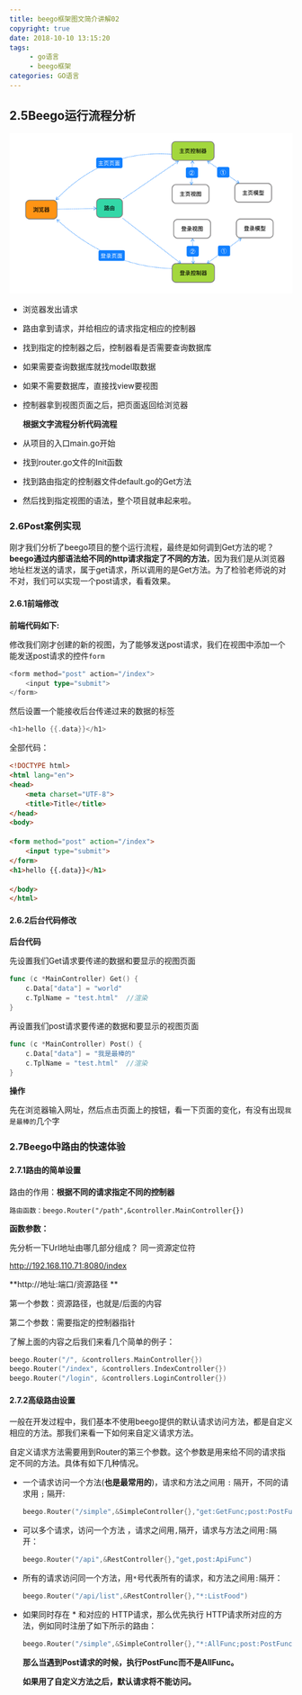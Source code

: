 ```yaml
---
title: beego框架图文简介讲解02
copyright: true
date: 2018-10-10 13:15:20
tags:
     - go语言
     - beego框架
categories: GO语言
---
```


## 2.5Beego运行流程分析

![](beego框架图文简介讲解02/1.png)

- 浏览器发出请求

- 路由拿到请求，并给相应的请求指定相应的控制器

- 找到指定的控制器之后，控制器看是否需要查询数据库

- 如果需要查询数据库就找model取数据

- 如果不需要数据库，直接找view要视图

- 控制器拿到视图页面之后，把页面返回给浏览器

  **根据文字流程分析代码流程**

- 从项目的入口main.go开始

- 找到router.go文件的Init函数

- 找到路由指定的控制器文件default.go的Get方法

- 然后找到指定视图的语法，整个项目就串起来啦。

### 2.6Post案例实现

刚才我们分析了beego项目的整个运行流程，最终是如何调到Get方法的呢？**beego通过内部语法给不同的http请求指定了不同的方法**，因为我们是从浏览器地址栏发送的请求，属于get请求，所以调用的是Get方法。为了检验老师说的对不对，我们可以实现一个post请求，看看效果。

#### 2.6.1前端修改

**前端代码如下:**

修改我们刚才创建的新的视图，为了能够发送post请求，我们在视图中添加一个能发送post请求的控件`form`

```go
<form method="post" action="/index">
    <input type="submit">
</form>
```

然后设置一个能接收后台传递过来的数据的标签

```go
<h1>hello {{.data}}</h1>
```

全部代码：

```html
<!DOCTYPE html>
<html lang="en">
<head>
    <meta charset="UTF-8">
    <title>Title</title>
</head>
<body>

<form method="post" action="/index">
    <input type="submit">
</form>
<h1>hello {{.data}}</h1>

</body>
</html>
```

#### 2.6.2后台代码修改

**后台代码**

先设置我们Get请求要传递的数据和要显示的视图页面

```go
func (c *MainController) Get() {
	c.Data["data"] = "world"
	c.TplName = "test.html"  //渲染
}
```

再设置我们post请求要传递的数据和要显示的视图页面

```go
func (c *MainController) Post() {
	c.Data["data"] = "我是最棒的"
	c.TplName = "test.html"  //渲染
}
```

**操作**

先在浏览器输入网址，然后点击页面上的按钮，看一下页面的变化，有没有出现`我是最棒的`几个字

### 2.7Beego中路由的快速体验

#### 2.7.1路由的简单设置

路由的作用：**根据不同的请求指定不同的控制器**

```
路由函数：beego.Router("/path",&controller.MainController{})
```

**函数参数：**

先分析一下Url地址由哪几部分组成？ 同一资源定位符

http://192.168.110.71:8080/index

**http://地址:端口/资源路径 **

第一个参数：资源路径，也就是/后面的内容

第二个参数：需要指定的控制器指针

了解上面的内容之后我们来看几个简单的例子：

```go
beego.Router("/", &controllers.MainController{})
beego.Router("/index", &controllers.IndexController{})
beego.Router("/login", &controllers.LoginController{})
```

#### 2.7.2高级路由设置

一般在开发过程中，我们基本不使用beego提供的默认请求访问方法，都是自定义相应的方法。那我们来看一下如何来自定义请求方法。

自定义请求方法需要用到Router的第三个参数。这个参数是用来给不同的请求指定不同的方法。具体有如下几种情况。

- 一个请求访问一个方法(**也是最常用的**)，请求和方法之间用 `:` 隔开，不同的请求用 `;` 隔开:

  ```go
  beego.Router("/simple",&SimpleController{},"get:GetFunc;post:PostFunc")
  ```

- 可以多个请求，访问一个方法 ，请求之间用`,`隔开，请求与方法之间用`:`隔开：

  ```go
  beego.Router("/api",&RestController{},"get,post:ApiFunc")
  ```

- 所有的请求访问同一个方法，用`*`号代表所有的请求，和方法之间用`:`隔开：

  ```go
  beego.Router("/api/list",&RestController{},"*:ListFood")
  ```

- 如果同时存在 * 和对应的 HTTP请求，那么优先执行 HTTP请求所对应的方法，例如同时注册了如下所示的路由：

  ```go
  beego.Router("/simple",&SimpleController{},"*:AllFunc;post:PostFunc")
  ```

  **那么当遇到Post请求的时候，执行PostFunc而不是AllFunc。**

  **如果用了自定义方法之后，默认请求将不能访问。**

